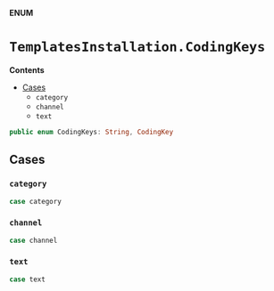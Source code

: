 **ENUM**

# `TemplatesInstallation.CodingKeys`

**Contents**

- [Cases](#cases)
  - `category`
  - `channel`
  - `text`

```swift
public enum CodingKeys: String, CodingKey
```

## Cases
### `category`

```swift
case category
```

### `channel`

```swift
case channel
```

### `text`

```swift
case text
```
